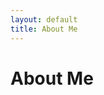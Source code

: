 ```yaml
---
layout: default
title: About Me
---
```


<div class="post">
	<h1 class="pageTitle">About Me</h1>
</div>
